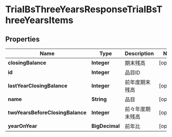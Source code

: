 

# TrialBsThreeYearsResponseTrialBsThreeYearsItems


## Properties

| Name | Type | Description | Notes |
|------------ | ------------- | ------------- | -------------|
|**closingBalance** | **Integer** | 期末残高 |  [optional] |
|**id** | **Integer** | 品目ID |  |
|**lastYearClosingBalance** | **Integer** | 前年度期末残高 |  [optional] |
|**name** | **String** | 品目 |  [optional] |
|**twoYearsBeforeClosingBalance** | **Integer** | 前々年度期末残高 |  [optional] |
|**yearOnYear** | **BigDecimal** | 前年比 |  [optional] |



